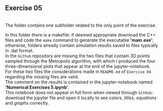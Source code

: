 ## Exercise 05

<br>
The folder contains one subfolder related to the only point of the exercise.<br>

In this folder there is a makefile: if deemed appropriate download the C++ files
and code the `make` command to generate the executable <strong>'main.exe'</strong>; otherwise,
folders already contain simulation results saved to files typically in .dat format.<br>
In the `Github` repository are missing the two files that contain 3D points sampled through the Metropolis 
algorithm, with which I produced the four three-dimensional plots that appear at the end of the jupyter-notebook. <br>
For these two files the considerations made in `README.md` of `Exercise 04` regarding the missing files are valid. <br>
The comment on the results is contained in the jupyter-notebook named <strong>'Numerical Exercises 5.ipynb'</strong>.<br>
This notebook does not appear in full form when viewed through `GitHub`: download the jupyter file and
open it locally to see <em>colors</em>, <em>titles</em>, <em>equations</em> and <em>graphs</em> correctly.
